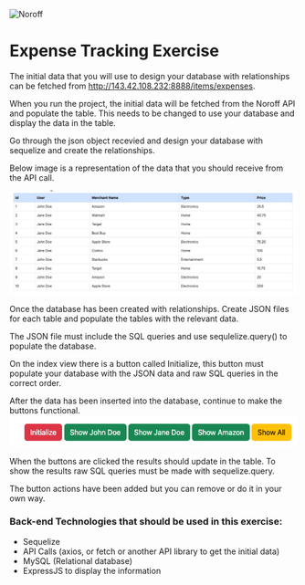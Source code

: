 ![Noroff](http://143.42.108.232/pvt/Noroff-64.png)
# Expense Tracking Exercise

The initial data that you will use to design your database with relationships can be fetched from http://143.42.108.232:8888/items/expenses.

When you run the project, the initial data will be fetched from the Noroff API and populate the table. This needs to be changed to use your database and display the data in the table.

Go through the json object recevied and design your database with sequelize and create the relationships.

Below image is a representation of the data that you should receive from the API call.


![Alt text](./Instructions/image.png)

Once the database has been created with relationships. Create JSON files for each table and populate the tables with the relevant data.

The JSON file must include the SQL queries and use sequlelize.query() to populate the database.

On the index view there is a button called Initialize, this button must populate your database with the JSON data and raw SQL queries in the correct order.

After the data has been inserted into the database, continue to make the buttons functional.
![Alt text](./Instructions/image-1.png)

When the buttons are clicked the results should update in the table. To show the results raw SQL queries must be made with sequelize.query.

The button actions have been added but you can remove or do it in your own way.

### Back-end Technologies that should be used in this exercise:
- Sequelize
- API Calls (axios, or fetch or another API library to get the initial data)
- MySQL (Relational database)
- ExpressJS to display the information